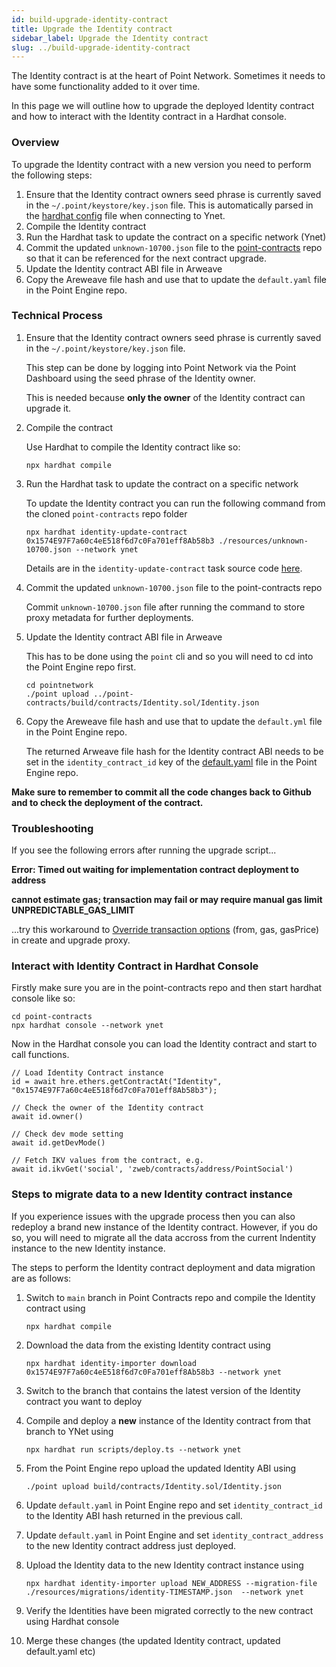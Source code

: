 ```yaml
---
id: build-upgrade-identity-contract
title: Upgrade the Identity contract
sidebar_label: Upgrade the Identity contract
slug: ../build-upgrade-identity-contract
---
```

 
The Identity contract is at the heart of Point Network. Sometimes it needs to have some functionality added to it over time. 
 
In this page we will outline how to upgrade the deployed Identity contract and how to interact with the Identity contract in a Hardhat console.
 
### Overview
 
To upgrade the Identity contract with a new version you need to perform the following steps:
 
1. Ensure that the Identity contract owners seed phrase is currently saved in the `~/.point/keystore/key.json` file. This is automatically parsed in the [hardhat config](https://github.com/pointnetwork/point-contracts/blob/main/hardhat.config.ts#L24) file when connecting to Ynet.
1. Compile the Identity contract
1. Run the Hardhat task to update the contract on a specific network (Ynet)
1. Commit the updated `unknown-10700.json` file to the [point-contracts](https://github.com/pointnetwork/point-contracts/) repo so that it can be referenced for the next contract upgrade.
1. Update the Identity contract ABI file in Arweave
1. Copy the Areweave file hash and use that to update the `default.yaml` file in the Point Engine repo.
 
### Technical Process
 
1. Ensure that the Identity contract owners seed phrase is currently saved in the `~/.point/keystore/key.json` file. 
 
    This step can be done by logging into Point Network via the Point Dashboard using the seed phrase of the Identity owner. 
    
    This is needed because **only the owner** of the Identity contract can upgrade it. 
 
1. Compile the contract

    Use Hardhat to compile the Identity contract like so:
 
    ```
    npx hardhat compile
    ```
 
1. Run the Hardhat task to update the contract on a specific network
 
    To update the Identity contract you can run the following command from the cloned `point-contracts` repo folder
    
    ```
    npx hardhat identity-update-contract 0x1574E97F7a60c4eE518f6d7c0Fa701eff8Ab58b3 ./resources/unknown-10700.json --network ynet
    ```
    
    Details are in the `identity-update-contract` task source code [here](https://github.com/pointnetwork/point-contracts/blob/main/tasks/identity/identity-update-contract.ts).
 
1. Commit the updated `unknown-10700.json` file to the point-contracts repo
 
    Commit `unknown-10700.json` file after running the command to store proxy metadata for further deployments.
 
1. Update the Identity contract ABI file in Arweave
 
    This has to be done using the `point` cli and so you will need to cd into the Point Engine repo first.
    
    ```
    cd pointnetwork
    ./point upload ../point-contracts/build/contracts/Identity.sol/Identity.json
    ```
 
 1. Copy the Areweave file hash and use that to update the `default.yml` file in the Point Engine repo.
 
    The returned Arweave file hash for the Identity contract ABI needs to be set in the `identity_contract_id` key of the [default.yaml](https://github.com/pointnetwork/pointnetwork/blob/develop/config/default.yaml#L3) file in the Point Engine repo.
  
**Make sure to remember to commit all the code changes back to Github and to check the deployment of the contract.**

### Troubleshooting

If you see the following errors after running the upgrade script...

**Error: Timed out waiting for implementation contract deployment to address**

**cannot estimate gas; transaction may fail or may require manual gas limit UNPREDICTABLE_GAS_LIMIT**

...try this workaround to [Override transaction options](https://github.com/OpenZeppelin/openzeppelin-upgrades/issues/85) (from, gas, gasPrice) in create and upgrade proxy.
 
### Interact with Identity Contract in Hardhat Console
 
Firstly make sure you are in the point-contracts repo and then start hardhat console like so:
 
```
cd point-contracts
npx hardhat console --network ynet
```
 
Now in the Hardhat console you can load the Identity contract and start to call functions. 
 
```
// Load Identity Contract instance
id = await hre.ethers.getContractAt("Identity", "0x1574E97F7a60c4eE518f6d7c0Fa701eff8Ab58b3");
 
// Check the owner of the Identity contract 
await id.owner()
 
// Check dev mode setting
await id.getDevMode()
 
// Fetch IKV values from the contract, e.g.
await id.ikvGet('social', 'zweb/contracts/address/PointSocial')
```

### Steps to migrate data to a new Identity contract instance

If you experience issues with the upgrade process then you can also redeploy a brand new instance of the Identity contract. However, if you do so, you will need to migrate all the data accross from the current Indentity instance to the new Identity instance.

The steps to perform the Identity contract deployment and data migration are as follows:

1. Switch to `main` branch in Point Contracts repo and compile the Identity contract using

     `npx hardhat compile`

1. Download the data from the existing Identity contract using 

    `npx hardhat identity-importer download 0x1574E97F7a60c4eE518f6d7c0Fa701eff8Ab58b3 --network ynet`

1. Switch to the branch that contains the latest version of the Identity contract you want to deploy
1. Compile and deploy a **new** instance of the Identity contract from that branch to YNet using 

    `npx hardhat run scripts/deploy.ts --network ynet`

1. From the Point Engine repo upload the updated Identity ABI using 
    
    `./point upload build/contracts/Identity.sol/Identity.json`

1. Update `default.yaml` in Point Engine repo and set `identity_contract_id` to the Identity ABI hash returned in the previous call. 
1. Update `default.yaml` in Point Engine and set `identity_contract_address` to the new Identity contract address just deployed.
1. Upload the Identity data to the new Identity contract instance using 

    `npx hardhat identity-importer upload NEW_ADDRESS --migration-file ./resources/migrations/identity-TIMESTAMP.json  --network ynet`

1. Verify the Identities have been migrated correctly to the new contract using Hardhat console
1. Merge these changes (the updated Identity contract, updated default.yaml etc)